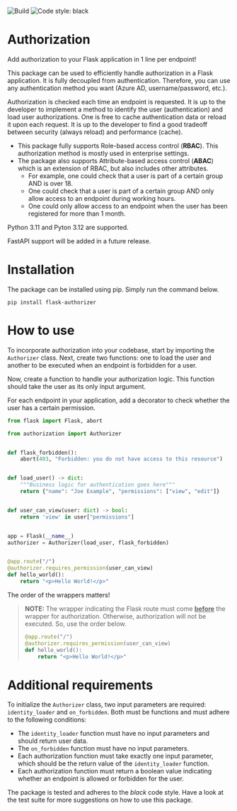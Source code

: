<p>
  <img src="https://github.com/DukeOfRI/flask-authorizer/actions/workflows/pipeline.yml/badge.svg" alt="Build" />
  <img src="https://img.shields.io/badge/code%20style-black-000000.svg" alt="Code style: black" />
</p>

# Authorization

Add authorization to your Flask application in 1 line per endpoint!

This package can be used to efficiently handle authorization in a Flask application. It is fully decoupled from
authentication. Therefore, you can use any authentication method you want (Azure AD, username/password, etc.).

Authorization is checked each time an endpoint is requested. It is up to the developer to implement a method
to identify the user (authentication) and load user authorizations. One is free to cache authentication data or reload
it upon each request. It is up to the developer to find a good tradeoff between security (always reload) and
performance (cache).

- This package fully supports Role-based access control (**RBAC**). This authorization method is mostly used in
  enterprise settings.
- The package also supports Attribute-based access control (**ABAC**) which is an extension of RBAC, but also includes
  other attributes.
    - For example, one could check that a user is part of a certain group AND is over 18.
    - One could check that a user is part of a certain group AND only allow access to an endpoint during working hours.
    - One could only allow access to an endpoint when the user has been registered for more than 1 month.

Python 3.11 and Pyton 3.12 are supported.

FastAPI support will be added in a future release.

# Installation

The package can be installed using pip. Simply run the command below.

```pip install flask-authorizer```

# How to use

To incorporate authorization into your codebase, start by importing the `Authorizer` class. Next, create two functions:
one to load the user and another to be executed when an endpoint is forbidden for a user.

Now, create a function to handle your authorization logic. This function should take the user as its only input
argument.

For each endpoint in your application, add a decorator to check whether the user has a certain permission.

```python
from flask import Flask, abort

from authorization import Authorizer


def flask_forbidden():
    abort(403, "Forbidden: you do not have access to this resource")


def load_user() -> dict:
    """Business logic for authentication goes here"""
    return {"name": "Joe Example", "permissions": ["view", "edit"]}


def user_can_view(user: dict) -> bool:
    return 'view' in user["permissions"]


app = Flask(__name__)
authorizer = Authorizer(load_user, flask_forbidden)


@app.route("/")
@authorizer.requires_permission(user_can_view)
def hello_world():
    return "<p>Hello World!</p>"
```

The order of the wrappers matters!

> **NOTE:** The wrapper indicating the Flask route must come <u>**before**</u> the wrapper for authorization.
> Otherwise, authorization will not be executed. So, use the order below.
>
> ```python
> @app.route("/")
> @authorizer.requires_permission(user_can_view)
> def hello_world():
>     return "<p>Hello World!</p>"
> ```

# Additional requirements

To initialize the `Authorizer` class, two input parameters are required: `identity_loader` and `on_forbidden`. Both
must be functions and must adhere to the following conditions:

- The `identity_loader` function must have no input parameters and should return user data.
- The `on_forbidden` function must have no input parameters.
- Each authorization function must take exactly one input parameter, which should be the return value of the
  `identity_loader` function.
- Each authorization function must return a boolean value indicating whether an endpoint is allowed or forbidden for the
  user.

The package is tested and adheres to the _black_ code style.
Have a look at the test suite for more suggestions on how to use this package.